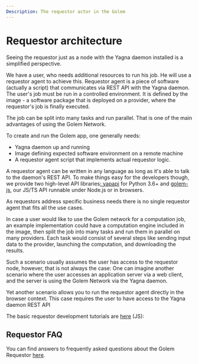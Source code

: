 ```yaml
---
Description: The requestor actor in the Golem
---
```


# Requestor architecture

Seeing the requestor just as a node with the Yagna daemon installed is a simplified perspective. 

We have a user, who needs additional resources to run his job. He will use a requestor agent to achieve this. Requestor agent is a piece of software (actually a script) that communicates via REST API with the Yagna daemon. The user's job must be run in a controlled environment. It is defined by the image - a software package that is deployed on a provider, where the requestor's job is finally executed. 

The job can be split into many tasks and run parallel. That is one of the main advantages of using the Golem Network.

To create and run the Golem app, one generally needs:
* Yagna daemon up and running
* Image defining expected software environment on a remote machine
* A requestor agent script that implements actual requestor logic.

A requestor agent can be written in any language as long as it's able to talk to the daemon's REST API. To make things easy for the developers though, we provide two high-level API libraries[: yapapi](https://github.com/golemfactory/yapapi) for Python 3.6+ and [golem-js](https://github.com/golemfactory/yajsapi), our JS/TS API runnable under Node.js or in browsers.

As requestors address specific business needs there is no single requestor agent that fits all the use cases. 

In case a user would like to use the Golem network for a computation job, an example implementation could have a computation engine included in the image, then split the job into many tasks and run them in parallel on many providers. Each task would consist of several steps like sending input data to the provider, launching the computation, and downloading the results.  

Such a scenario usually assumes the user has access to the requestor node, however, that is not always the case: One can imagine another scenario where the user accesses an application server via a web client, and the server is using the Golem Network via the Yagna daemon.

Yet another scenario allows you to run the requestor agent directly in the browser context. This case requires the user to have access to the Yagna daemon REST API 

The basic requestor development tutorials are [here](../../Ncreators/javascript/tutorials/index.md) (JS):


## Requestor FAQ

You can find answers to frequently asked questions about the Golem Requestor [here](./requestor-faq.md).


